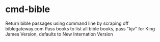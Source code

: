 # cmd-bible
Return bible passages using command line by scraping off biblegateway.com
Pass books to list all bible books, pass "kjv" for King James Version, defaults to New Internation Version

